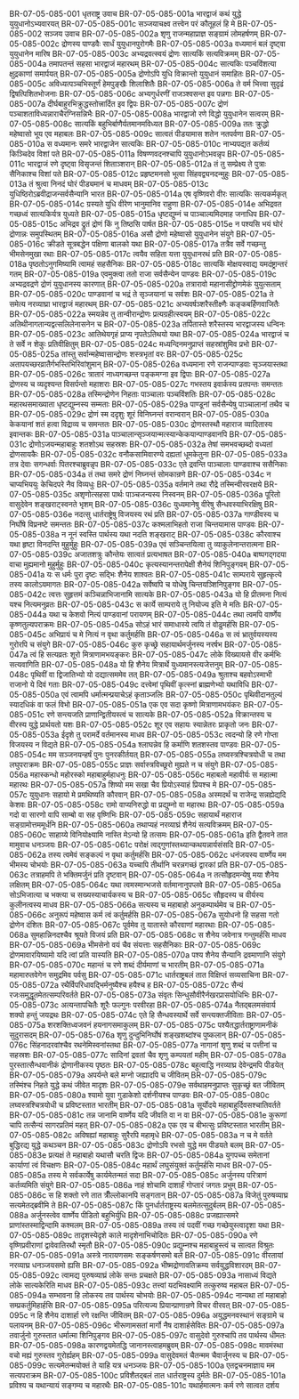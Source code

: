 BR-07-05-085-001	धृतराष्ट्र उवाच
BR-07-05-085-001a	भारद्वाजं कथं युद्धे युयुधानोऽभ्यवारयत्
BR-07-05-085-001c	सञ्जयाचक्ष्व तत्त्वेन परं कौतूहलं हि मे
BR-07-05-085-002	सञ्जय उवाच
BR-07-05-085-002a	शृणु राजन्महाप्राज्ञ सङ्ग्रामं लोमहर्षणम्
BR-07-05-085-002c	द्रोणस्य पाण्डवैः सार्धं युयुधानपुरोगमैः
BR-07-05-085-003a	वध्यमानं बलं दृष्ट्वा युयुधानेन मारिष
BR-07-05-085-003c	अभ्यद्रवत्स्वयं द्रोणः सात्यकिं सत्यविक्रमम्
BR-07-05-085-004a	तमापतन्तं सहसा भारद्वाजं महारथम्
BR-07-05-085-004c	सात्यकिः पञ्चविंशत्या क्षुद्रकाणां समार्पयत्
BR-07-05-085-005a	द्रोणोऽपि युधि विक्रान्तो युयुधानं समाहितः
BR-07-05-085-005c	अविध्यत्पञ्चभिस्तूर्णं हेमपुङ्खैः शिलाशितैः
BR-07-05-085-006a	ते वर्म भित्त्वा सुदृढं द्विषत्पिशितभोजनाः
BR-07-05-085-006c	अभ्यगुर्धरणीं राजञ्श्वसन्त इव पन्नगाः
BR-07-05-085-007a	दीर्घबाहुरभिक्रुद्धस्तोत्त्रार्दित इव द्विपः
BR-07-05-085-007c	द्रोणं पञ्चाशताविध्यन्नाराचैरग्निसन्निभैः
BR-07-05-085-008a	भारद्वाजो रणे विद्धो युयुधानेन सत्वरम्
BR-07-05-085-008c	सात्यकिं बहुभिर्बाणैर्यतमानमविध्यत
BR-07-05-085-009a	ततः क्रुद्धो महेष्वासो भूय एव महाबलः
BR-07-05-085-009c	सात्वतं पीडयामास शतेन नतपर्वणा
BR-07-05-085-010a	स वध्यमानः समरे भारद्वाजेन सात्यकिः
BR-07-05-085-010c	नाभ्यपद्यत कर्तव्यं किञ्चिदेव विशां पते
BR-07-05-085-011a	विषण्णवदनश्चापि युयुधानोऽभवन्नृप
BR-07-05-085-011c	भारद्वाजं रणे दृष्ट्वा विसृजन्तं शिताञ्शरान्
BR-07-05-085-012a	तं तु सम्प्रेक्ष्य ते पुत्राः सैनिकाश्च विशां पते
BR-07-05-085-012c	प्रहृष्टमनसो भूत्वा सिंहवद्व्यनदन्मुहुः
BR-07-05-085-013a	तं श्रुत्वा निनदं घोरं पीड्यमानं च माधवम्
BR-07-05-085-013c	युधिष्ठिरोऽब्रवीद्राजन्सर्वसैन्यानि भारत
BR-07-05-085-014a	एष वृष्णिवरो वीरः सात्यकिः सत्यकर्मकृत्
BR-07-05-085-014c	ग्रस्यते युधि वीरेण भानुमानिव राहुणा
BR-07-05-085-014e	अभिद्रवत गच्छध्वं सात्यकिर्यत्र युध्यते
BR-07-05-085-015a	धृष्टद्युम्नं च पाञ्चाल्यमिदमाह जनाधिप
BR-07-05-085-015c	अभिद्रव द्रुतं द्रोणं किं नु तिष्ठसि पार्षत
BR-07-05-085-015e	न पश्यसि भयं घोरं द्रोणान्नः समुपस्थितम्
BR-07-05-085-016a	असौ द्रोणो महेष्वासो युयुधानेन संयुगे
BR-07-05-085-016c	क्रीडते सूत्रबद्धेन पक्षिणा बालको यथा
BR-07-05-085-017a	तत्रैव सर्वे गच्छन्तु भीमसेनमुखा रथाः
BR-07-05-085-017c	त्वयैव सहिता यत्ता युयुधानरथं प्रति
BR-07-05-085-018a	पृष्ठतोऽनुगमिष्यामि त्वामहं सहसैनिकः
BR-07-05-085-018c	सात्यकिं मोक्षयस्वाद्य यमदंष्ट्रान्तरं गतम्
BR-07-05-085-019a	एवमुक्त्वा ततो राजा सर्वसैन्येन पाण्डवः
BR-07-05-085-019c	अभ्यद्रवद्रणे द्रोणं युयुधानस्य कारणात्
BR-07-05-085-020a	तत्रारावो महानासीद्द्रोणमेकं युयुत्सताम्
BR-07-05-085-020c	पाण्डवानां च भद्रं ते सृञ्जयानां च सर्वशः
BR-07-05-085-021a	ते समेत्य नरव्याघ्रा भारद्वाजं महारथम्
BR-07-05-085-021c	अभ्यवर्षञ्शरैस्तीक्ष्णैः कङ्कबर्हिणवाजितैः
BR-07-05-085-022a	स्मयन्नेव तु तान्वीरान्द्रोणः प्रत्यग्रहीत्स्वयम्
BR-07-05-085-022c	अतिथीनागतान्यद्वत्सलिलेनासनेन च
BR-07-05-085-023a	तर्पितास्ते शरैस्तस्य भारद्वाजस्य धन्विनः
BR-07-05-085-023c	आतिथेयगृहं प्राप्य नृपतेऽतिथयो यथा
BR-07-05-085-024a	भारद्वाजं च ते सर्वे न शेकुः प्रतिवीक्षितुम्
BR-07-05-085-024c	मध्यन्दिनमनुप्राप्तं सहस्रांशुमिव प्रभो
BR-07-05-085-025a	तांस्तु सर्वान्महेष्वासान्द्रोणः शस्त्रभृतां वरः
BR-07-05-085-025c	अतापयच्छरव्रातैर्गभस्तिभिरिवांशुमान्
BR-07-05-085-026a	वध्यमाना रणे राजन्पाण्डवाः सृञ्जयास्तथा
BR-07-05-085-026c	त्रातारं नाध्यगच्छन्त पङ्कमग्ना इव द्विपाः
BR-07-05-085-027a	द्रोणस्य च व्यदृश्यन्त विसर्पन्तो महाशराः
BR-07-05-085-027c	गभस्तय इवार्कस्य प्रतपन्तः समन्ततः
BR-07-05-085-028a	तस्मिन्द्रोणेन निहताः पाञ्चालाः पञ्चविंशतिः
BR-07-05-085-028c	महारथसमाख्याता धृष्टद्युम्नस्य सम्मताः
BR-07-05-085-029a	पाण्डूनां सर्वसैन्येषु पाञ्चालानां तथैव च
BR-07-05-085-029c	द्रोणं स्म ददृशुः शूरं विनिघ्नन्तं वरान्वरान्
BR-07-05-085-030a	केकयानां शतं हत्वा विद्राव्य च समन्ततः
BR-07-05-085-030c	द्रोणस्तस्थौ महाराज व्यादितास्य इवान्तकः
BR-07-05-085-031a	पाञ्चालान्सृञ्जयान्मत्स्यान्केकयान्पाण्डवानपि
BR-07-05-085-031c	द्रोणोऽजयन्महाबाहुः शतशोऽथ सहस्रशः
BR-07-05-085-032a	तेषां समभवच्छब्दो वध्यतां द्रोणसायकैः
BR-07-05-085-032c	वनौकसामिवारण्ये दह्यतां धूमकेतुना
BR-07-05-085-033a	तत्र देवाः सगन्धर्वाः पितरश्चाब्रुवन्नृप
BR-07-05-085-033c	एते द्रवन्ति पाञ्चालाः पाण्डवाश्च ससैनिकाः
BR-07-05-085-034a	तं तथा समरे द्रोणं निघ्नन्तं सोमकान्रणे
BR-07-05-085-034c	न चाप्यभिययुः केचिदपरे नैव विव्यधुः
BR-07-05-085-035a	वर्तमाने तथा रौद्रे तस्मिन्वीरवरक्षये
BR-07-05-085-035c	अशृणोत्सहसा पार्थः पाञ्चजन्यस्य निस्वनम्
BR-07-05-085-036a	पूरितो वासुदेवेन शङ्खराट्स्वनते भृशम्
BR-07-05-085-036c	युध्यमानेषु वीरेषु सैन्धवस्याभिरक्षिषु
BR-07-05-085-036e	नदत्सु धार्तराष्ट्रेषु विजयस्य रथं प्रति
BR-07-05-085-037a	गाण्डीवस्य च निर्घोषे विप्रनष्टे समन्ततः
BR-07-05-085-037c	कश्मलाभिहतो राजा चिन्तयामास पाण्डवः
BR-07-05-085-038a	न नूनं स्वस्ति पार्थस्य यथा नदति शङ्खराट्
BR-07-05-085-038c	कौरवाश्च यथा हृष्टा विनदन्ति मुहुर्मुहुः
BR-07-05-085-039a	एवं सञ्चिन्तयित्वा तु व्याकुलेनान्तरात्मना
BR-07-05-085-039c	अजातशत्रुः कौन्तेयः सात्वतं प्रत्यभाषत
BR-07-05-085-040a	बाष्पगद्गदया वाचा मुह्यमानो मुहुर्मुहुः
BR-07-05-085-040c	कृत्यस्यानन्तरापेक्षी शैनेयं शिनिपुङ्गवम्
BR-07-05-085-041a	यः स धर्मः पुरा दृष्टः सद्भिः शैनेय शाश्वतः
BR-07-05-085-041c	साम्पराये सुहृत्कृत्ये तस्य कालोऽयमागतः
BR-07-05-085-042a	सर्वेष्वपि च योधेषु चिन्तयञ्शिनिपुङ्गव
BR-07-05-085-042c	त्वत्तः सुहृत्तमं कञ्चिन्नाभिजानामि सात्यके
BR-07-05-085-043a	यो हि प्रीतमना नित्यं यश्च नित्यमनुव्रतः
BR-07-05-085-043c	स कार्ये साम्पराये तु नियोज्य इति मे मतिः
BR-07-05-085-044a	यथा च केशवो नित्यं पाण्डवानां परायणम्
BR-07-05-085-044c	तथा त्वमपि वार्ष्णेय कृष्णतुल्यपराक्रमः
BR-07-05-085-045a	सोऽहं भारं समाधास्ये त्वयि तं वोढुमर्हसि
BR-07-05-085-045c	अभिप्रायं च मे नित्यं न वृथा कर्तुमर्हसि
BR-07-05-085-046a	स त्वं भ्रातुर्वयस्यस्य गुरोरपि च संयुगे
BR-07-05-085-046c	कुरु कृच्छ्रे सहायार्थमर्जुनस्य नरर्षभ
BR-07-05-085-047a	त्वं हि सत्यव्रतः शूरो मित्राणामभयङ्करः
BR-07-05-085-047c	लोके विख्यायसे वीर कर्मभिः सत्यवागिति
BR-07-05-085-048a	यो हि शैनेय मित्रार्थे युध्यमानस्त्यजेत्तनुम्
BR-07-05-085-048c	पृथिवीं वा द्विजातिभ्यो यो दद्यात्सममेव तत्
BR-07-05-085-049a	श्रुताश्च बहवोऽस्माभी राजानो ये दिवं गताः
BR-07-05-085-049c	दत्त्वेमां पृथिवीं कृत्स्नां ब्राह्मणेभ्यो यथाविधि
BR-07-05-085-050a	एवं त्वामपि धर्मात्मन्प्रयाचेऽहं कृताञ्जलिः
BR-07-05-085-050c	पृथिवीदानतुल्यं स्यादधिकं वा फलं विभो
BR-07-05-085-051a	एक एव सदा कृष्णो मित्राणामभयंकरः
BR-07-05-085-051c	रणे सन्त्यजति प्राणान्द्वितीयस्त्वं च सात्यके
BR-07-05-085-052a	विक्रान्तस्य च वीरस्य युद्धे प्रार्थयतो यशः
BR-07-05-085-052c	शूर एव सहायः स्यान्नेतरः प्राकृतो जनः
BR-07-05-085-053a	ईदृशे तु परामर्दे वर्तमानस्य माधव
BR-07-05-085-053c	त्वदन्यो हि रणे गोप्ता विजयस्य न विद्यते
BR-07-05-085-054a	श्लाघन्नेव हि कर्माणि शतशस्तव पाण्डवः
BR-07-05-085-054c	मम सञ्जनयन्हर्षं पुनः पुनरकीर्तयत्
BR-07-05-085-055a	लघ्वस्त्रश्चित्रयोधी च तथा लघुपराक्रमः
BR-07-05-085-055c	प्राज्ञः सर्वास्त्रविच्छूरो मुह्यते न च संयुगे
BR-07-05-085-056a	महास्कन्धो महोरस्को महाबाहुर्महाधनुः
BR-07-05-085-056c	महाबलो महावीर्यः स महात्मा महारथः
BR-07-05-085-057a	शिष्यो मम सखा चैव प्रियोऽस्याहं प्रियश्च मे
BR-07-05-085-057c	युयुधानः सहायो मे प्रमथिष्यति कौरवान्
BR-07-05-085-058a	अस्मदर्थं च राजेन्द्र सन्नह्येद्यदि केशवः
BR-07-05-085-058c	रामो वाप्यनिरुद्धो वा प्रद्युम्नो वा महारथः
BR-07-05-085-059a	गदो वा सारणो वापि साम्बो वा सह वृष्णिभिः
BR-07-05-085-059c	सहायार्थं महाराज सङ्ग्रामोत्तममूर्धनि
BR-07-05-085-060a	तथाप्यहं नरव्याघ्रं शैनेयं सत्यविक्रमम्
BR-07-05-085-060c	साहाय्ये विनियोक्ष्यामि नास्ति मेऽन्यो हि तत्समः
BR-07-05-085-061a	इति द्वैतवने तात मामुवाच धनञ्जयः
BR-07-05-085-061c	परोक्षं त्वद्गुणांस्तथ्यान्कथयन्नार्यसंसदि
BR-07-05-085-062a	तस्य त्वमेवं सङ्कल्पं न वृथा कर्तुमर्हसि
BR-07-05-085-062c	धनंजयस्य वार्ष्णेय मम भीमस्य चोभयोः
BR-07-05-085-063a	यच्चापि तीर्थानि चरन्नगच्छं द्वारकां प्रति
BR-07-05-085-063c	तत्राहमपि ते भक्तिमर्जुनं प्रति दृष्टवान्
BR-07-05-085-064a	न तत्सौहृदमन्येषु मया शैनेय लक्षितम्
BR-07-05-085-064c	यथा त्वमस्मान्भजसे वर्तमानानुपप्लवे
BR-07-05-085-065a	सोऽभिजात्या च भक्त्या च सख्यस्याचार्यकस्य च
BR-07-05-085-065c	सौहृदस्य च वीर्यस्य कुलीनत्वस्य माधव
BR-07-05-085-066a	सत्यस्य च महाबाहो अनुकम्पार्थमेव च
BR-07-05-085-066c	अनुरूपं महेष्वास कर्म त्वं कर्तुमर्हसि
BR-07-05-085-067a	सुयोधनो हि सहसा गतो द्रोणेन दंशितः
BR-07-05-085-067c	पूर्वमेव तु यातास्ते कौरवाणां महारथाः
BR-07-05-085-068a	सुमहान्निनदश्चैव श्रूयते विजयं प्रति
BR-07-05-085-068c	स शैनेय जवेनात्र गन्तुमर्हसि माधव
BR-07-05-085-069a	भीमसेनो वयं चैव संयत्ताः सहसैनिकाः
BR-07-05-085-069c	द्रोणमावारयिष्यामो यदि त्वां प्रति यास्यति
BR-07-05-085-070a	पश्य शैनेय सैन्यानि द्रवमाणानि संयुगे
BR-07-05-085-070c	महान्तं च रणे शब्दं दीर्यमाणां च भारतीम्
BR-07-05-085-071a	महामारुतवेगेन समुद्रमिव पर्वसु
BR-07-05-085-071c	धार्तराष्ट्रबलं तात विक्षिप्तं सव्यसाचिना
BR-07-05-085-072a	रथैर्विपरिधावद्भिर्मनुष्यैश्च हयैश्च ह
BR-07-05-085-072c	सैन्यं रजःसमुद्धूतमेतत्सम्परिवर्तते
BR-07-05-085-073a	संवृतः सिन्धुसौवीरैर्नखरप्रासयोधिभिः
BR-07-05-085-073c	अत्यन्तापचितैः शूरैः फल्गुनः परवीरहा
BR-07-05-085-074a	नैतद्बलमसंवार्य शक्यो हन्तुं जयद्रथः
BR-07-05-085-074c	एते हि सैन्धवस्यार्थे सर्वे सन्त्यक्तजीविताः
BR-07-05-085-075a	शरशक्तिध्वजवनं हयनागसमाकुलम्
BR-07-05-085-075c	पश्यैतद्धार्तराष्ट्राणामनीकं सुदुरासदम्
BR-07-05-085-076a	शृणु दुन्दुभिनिर्घोषं शङ्खशब्दांश्च पुष्कलान्
BR-07-05-085-076c	सिंहनादरवांश्चैव रथनेमिस्वनांस्तथा
BR-07-05-085-077a	नागानां शृणु शब्दं च पत्तीनां च सहस्रशः
BR-07-05-085-077c	सादिनां द्रवतां चैव शृणु कम्पयतां महीम्
BR-07-05-085-078a	पुरस्तात्सैन्धवानीकं द्रोणानीकस्य पृष्ठतः
BR-07-05-085-078c	बहुत्वाद्धि नरव्याघ्र देवेन्द्रमपि पीडयेत्
BR-07-05-085-079a	अपर्यन्ते बले मग्नो जह्यादपि च जीवितम्
BR-07-05-085-079c	तस्मिंश्च निहते युद्धे कथं जीवेत मादृशः
BR-07-05-085-079e	सर्वथाहमनुप्राप्तः सुकृच्छ्रं बत जीवितम्
BR-07-05-085-080a	श्यामो युवा गुडाकेशो दर्शनीयश्च पाण्डवः
BR-07-05-085-080c	लघ्वस्त्रश्चित्रयोधी च प्रविष्टस्तात भारतीम्
BR-07-05-085-081a	सूर्योदये महाबाहुर्दिवसश्चातिवर्तते
BR-07-05-085-081c	तन्न जानामि वार्ष्णेय यदि जीवति वा न वा
BR-07-05-085-081e	कुरूणां चापि तत्सैन्यं सागरप्रतिमं महत्
BR-07-05-085-082a	एक एव च बीभत्सुः प्रविष्टस्तात भारतीम्
BR-07-05-085-082c	अविषह्यां महाबाहुः सुरैरपि महामृधे
BR-07-05-085-083a	न च मे वर्तते बुद्धिरद्य युद्धे कथञ्चन
BR-07-05-085-083c	द्रोणोऽपि रभसो युद्धे मम पीडयते बलम्
BR-07-05-085-083e	प्रत्यक्षं ते महाबाहो यथासौ चरति द्विजः
BR-07-05-085-084a	युगपच्च समेतानां कार्याणां त्वं विचक्षणः
BR-07-05-085-084c	महार्थं लघुसंयुक्तं कर्तुमर्हसि माधव
BR-07-05-085-085a	तस्य मे सर्वकार्येषु कार्यमेतन्मतं सदा
BR-07-05-085-085c	अर्जुनस्य परित्राणं कर्तव्यमिति संयुगे
BR-07-05-085-086a	नाहं शोचामि दाशार्हं गोप्तारं जगतः प्रभुम्
BR-07-05-085-086c	स हि शक्तो रणे तात त्रीँल्लोकानपि सङ्गतान्
BR-07-05-085-087a	विजेतुं पुरुषव्याघ्र सत्यमेतद्ब्रवीमि ते
BR-07-05-085-087c	किं पुनर्धार्तराष्ट्रस्य बलमेतत्सुदुर्बलम्
BR-07-05-085-088a	अर्जुनस्त्वेव वार्ष्णेय पीडितो बहुभिर्युधि
BR-07-05-085-088c	प्रजह्यात्समरे प्राणांस्तस्माद्विन्दामि कश्मलम्
BR-07-05-085-089a	तस्य त्वं पदवीं गच्छ गच्छेयुस्त्वादृशा यथा
BR-07-05-085-089c	तादृशस्येदृशे काले मादृशेनाभिचोदितः
BR-07-05-085-090a	रणे वृष्णिप्रवीराणां द्वावेवातिरथौ स्मृतौ
BR-07-05-085-090c	प्रद्युम्नश्च महाबाहुस्त्वं च सात्वत विश्रुतः
BR-07-05-085-091a	अस्त्रे नारायणसमः सङ्कर्षणसमो बले
BR-07-05-085-091c	वीरतायां नरव्याघ्र धनञ्जयसमो ह्यसि
BR-07-05-085-092a	भीष्मद्रोणावतिक्रम्य सर्वयुद्धविशारदम्
BR-07-05-085-092c	त्वामद्य पुरुषव्याघ्रं लोके सन्तः प्रचक्षते
BR-07-05-085-093a	नासाध्यं विद्यते लोके सात्यकेरिति माधव
BR-07-05-085-093c	तत्त्वां यदभिवक्ष्यामि तत्कुरुष्व महाबल
BR-07-05-085-094a	सम्भावना हि लोकस्य तव पार्थस्य चोभयोः
BR-07-05-085-094c	नान्यथा तां महाबाहो सम्प्रकर्तुमिहार्हसि
BR-07-05-085-095a	परित्यज्य प्रियान्प्राणान्रणे विचर वीरवत्
BR-07-05-085-095c	न हि शैनेय दाशार्हा रणे रक्षन्ति जीवितम्
BR-07-05-085-096a	अयुद्धमनवस्थानं सङ्ग्रामे च पलायनम्
BR-07-05-085-096c	भीरूणामसतां मार्गो नैष दाशार्हसेवितः
BR-07-05-085-097a	तवार्जुनो गुरुस्तात धर्मात्मा शिनिपुङ्गव
BR-07-05-085-097c	वासुदेवो गुरुश्चापि तव पार्थस्य धीमतः
BR-07-05-085-098a	कारणद्वयमेतद्धि जानानस्त्वाहमब्रुवम्
BR-07-05-085-098c	मावमंस्था वचो मह्यं गुरुस्तव गुरोर्ह्यहम्
BR-07-05-085-099a	वासुदेवमतं चैतन्मम चैवार्जुनस्य च
BR-07-05-085-099c	सत्यमेतन्मयोक्तं ते याहि यत्र धनञ्जयः
BR-07-05-085-100a	एतद्वचनमाज्ञाय मम सत्यपराक्रम
BR-07-05-085-100c	प्रविशैतद्बलं तात धार्तराष्ट्रस्य दुर्मतेः
BR-07-05-085-101a	प्रविश्य च यथान्यायं सङ्गम्य च महारथैः
BR-07-05-085-101c	यथार्हमात्मनः कर्म रणे सात्वत दर्शय
